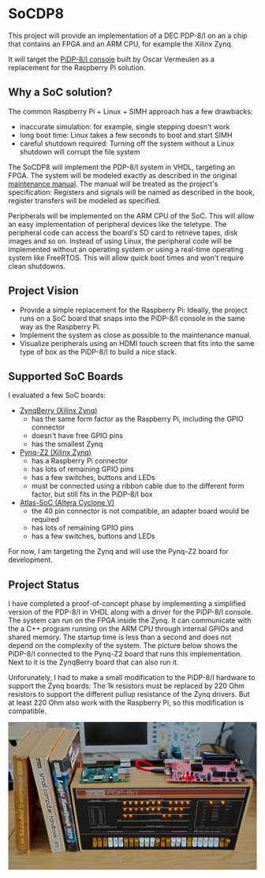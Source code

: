 # SoCDP8

This project will provide an implementation of a DEC PDP-8/I on an a chip that contains an FPGA and an ARM CPU, for example the Xilinx Zynq.

It will target the [PiDP-8/I console](https://obsolescence.wixsite.com/obsolescence/pidp-8) built by Oscar Vermeulen as a replacement for the Raspberry Pi solution.

## Why a SoC solution?
The common Raspberry Pi + Linux + SIMH approach has a few drawbacks:
* inaccurate simulation: for example, single stepping doesn't work
* long boot time: Linux takes a few seconds to boot and start SIMH
* careful shutdown required: Turning off the system without a Linux shutdown will corrupt the file system

The SoCDP8 will implement the PDP-8/I system in VHDL, targeting an FPGA. The system will be modeled exactly as described in the original [maintenance manual](/docs/PDP8I_maintenance_manual_vol1.pdf). The manual will be treated as the project's specification: Registers and signals will be named as described in the book, register transfers will be modeled as specified.

Peripherals will be implemented on the ARM CPU of the SoC. This will allow an easy implementation of peripheral devices like the teletype. The peripheral code can access the board's SD card to retrieve tapes, disk images and so on. Instead of using Linux, the peripheral code will be implemented without an operating system or using a real-time operating system like FreeRTOS. This will allow quick boot times and won't require clean shutdowns.

## Project Vision
* Provide a simple replacement for the Raspberry Pi: Ideally, the project runs on a SoC board that snaps into the PiDP-8/I console in the same way as the Raspberry Pi.
* Implement the system as close as possible to the maintenance manual.
* Visualize peripherals using an HDMI touch screen that fits into the same type of box as the PiDP-8/I to build a nice stack.

## Supported SoC Boards
I evaluated a few SoC boards:
* [ZynqBerry (Xilinx Zynq)](https://shop.trenz-electronic.de/en/TE0726-03M-ZynqBerry-Zynq-7010-in-Raspberry-Pi-form-factor)
  * has the same form factor as the Raspberry Pi, including the GPIO connector
  * doesn't have free GPIO pins
  * has the smallest Zynq
* [Pynq-Z2 (Xilinx Zynq)](http://www.tul.com.tw/ProductsPYNQ-Z2.html)
  * has a Raspberry Pi connector
  * has lots of remaining GPIO pins
  * has a few switches, buttons and LEDs
  * must be connected using a ribbon cable due to the different form factor, but still fits in the PiDP-8/I box
* [Atlas-SoC (Altera Cyclone V)](https://www.terasic.com.tw/cgi-bin/page/archive.pl?Language=English&CategoryNo=163&No=941&PartNo=1)
  * the 40 pin connector is not compatible, an adapter board would be required
  * has lots of remaining GPIO pins
  * has a few switches, buttons and LEDs

For now, I am targeting the Zynq and will use the Pynq-Z2 board for development.

## Project Status
I have completed a proof-of-concept phase by implementing a simplified version of the PDP-8/I in VHDL along with a driver for the PiDP-8/I console. The system can run on the FPGA inside the Zynq. It can communicate with the a C++ program running on the ARM CPU through internal GPIOs and shared memory. The startup time is less than a second and does not depend on the complexity of the system. The picture below shows the PiDP-8/I connected to the Pynq-Z2 board that runs this implementation. Next to it is the ZynqBerry board that can also run it.

Unforunately, I had to make a small modification to the PiDP-8/I hardware to support the Zynq boards: The 1k resistors must be replaced by 220 Ohm resistors to support the different pullup resistance of the Zynq drivers. But at least 220 Ohm also work with the Raspberry Pi, so this modification is compatible.

![GitHub Logo](/pictures/socdp-8.jpg)
